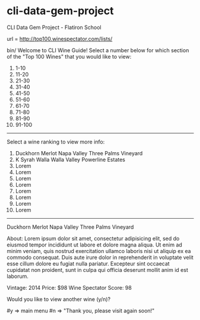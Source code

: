 # cli-data-gem-project
CLI Data Gem Project - Flatiron School

url = http://top100.winespectator.com/lists/

bin/
Welcome to CLI Wine Guide!
Select a number below for which section of the "Top 100 Wines" that you would like to view:

1. 1-10
2. 11-20
3. 21-30
4. 31-40
5. 41-50
6. 51-60
7. 61-70
8. 71-80
9. 81-90
10. 91-100
_______________
Select a wine ranking to view more info:

1. Duckhorn Merlot Napa Valley Three Palms Vineyard
2. K Syrah Walla Walla Valley Powerline Estates
3. Lorem
4. Lorem
5. Lorem
6. Lorem
7. Lorem
8. Lorem
9. Lorem
10. Lorem

_________________________
Duckhorn Merlot Napa Valley Three Palms Vineyard

About:
Lorem ipsum dolor sit amet, consectetur adipisicing elit, sed do eiusmod tempor incididunt ut labore et dolore magna aliqua. Ut enim ad minim veniam, quis nostrud exercitation ullamco laboris nisi ut aliquip ex ea commodo consequat. Duis aute irure dolor in reprehenderit in voluptate velit esse cillum dolore eu fugiat nulla pariatur. Excepteur sint occaecat cupidatat non proident, sunt in culpa qui officia deserunt mollit anim id est laborum.

Vintage: 2014
Price: $98
Wine Spectator Score: 98

Would you like to view another wine (y/n)?

#y => main menu
#n => "Thank you, please visit again soon!"
